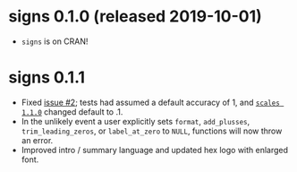 # signs 0.1.0 (released 2019-10-01)

* `signs` is on CRAN!

# signs 0.1.1

* Fixed [issue #2](https://github.com/BenjaminWolfe/signs/issues/2);
  tests had assumed a default accuracy of 1,
  and [`scales 1.1.0`](https://github.com/r-lib/scales/issues/229)
  changed default to .1.
* In the unlikely event a user explicitly sets `format`, `add_plusses`,
  `trim_leading_zeros`, or `label_at_zero` to `NULL`, functions will now
  throw an error.
* Improved intro / summary language and updated hex logo with enlarged font.
